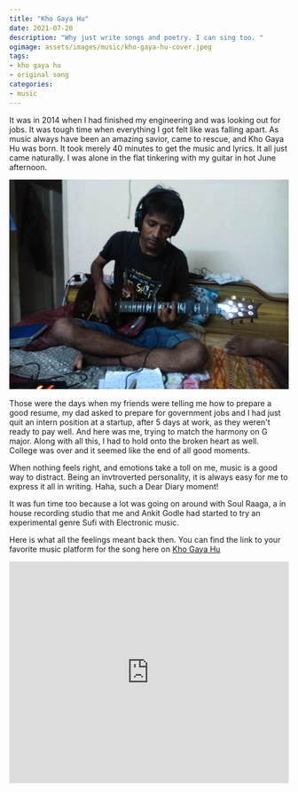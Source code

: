 ```yaml
---
title: "Kho Gaya Hu"
date: 2021-07-20
description: "Why just write songs and poetry. I can sing too. "
ogimage: assets/images/music/kho-gaya-hu-cover.jpeg
tags: 
- kho gaya hu
- original song
categories:
- music
---
```


It was in 2014 when I had finished my engineering and was looking out for jobs. It was tough time when everything I got felt like was falling apart. As music always have been an amazing savior, came to rescue, and Kho Gaya Hu was born. It took merely 40 minutes to get the music and lyrics. It all just came naturally. I was alone in the flat tinkering with my guitar in hot June afternoon.

![kho-gaya-hu-old](assets/images/music/kho-gaya-hu.jpeg)

Those were the days when my friends were telling me how to prepare a good resume, my dad asked to prepare for government jobs and I had just quit an intern position at a startup, after 5 days at work, as they weren't ready to pay well. And here was me, trying to match the harmony on G major. Along with all this, I had to hold onto the broken heart as well. College was over and it seemed like the end of all good moments.

When nothing feels right, and emotions take a toll on me, music is a good way to distract. Being an invtroverted personality, it is always easy for me to express it all in writing. Haha, such a Dear Diary moment!

It was fun time too because a lot was going on around with Soul Raaga, a in house recording studio that me and Ankit Godle had started to try an experimental genre Sufi with Electronic music.

Here is what all the feelings meant back then.
You can find the link to your favorite music platform for the song here on [Kho Gaya Hu](https://devutkarsh.com/kho-gaya-hu)



<iframe width="100%" height="400px" src="https://www.youtube.com/embed/Ncu_3kiSveU" title="YouTube video player" frameborder="0" allow="accelerometer; autoplay; clipboard-write; encrypted-media; gyroscope; picture-in-picture" allowfullscreen></iframe>




